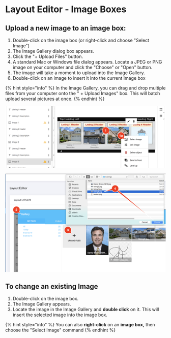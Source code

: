# Layout Editor - Image Boxes

## Upload a new image to an image box:

1. Double-click on the image box \(or right-click and choose "Select Image"\)
2. The Image Gallery dialog box appears.
3. Click the "+ Upload Files" button.
4. A standard Mac or Windows file dialog appears.  Locate a JPEG or PNG image on your computer and click the "Choose" or "Open" button.
5. The image will take a moment to upload into the Image Gallery.  
6. Double-click on an image to insert it into the current Image box

{% hint style="info" %}
In the Image Gallery, you can drag and drop multiple files from your computer onto the " + Upload Images" box.  This will batch upload several pictures at once.
{% endhint %}

![](../.gitbook/assets/ocs3-layout-editor-choose-image.png)

![](../.gitbook/assets/ocs3-layout-editor-choose-image2.png)

## To change an existing Image

1. Double-click on the image box.
2. The Image Gallery appears.
3. Locate the image in the Image Gallery and **double click** on it. This will insert the selected image into the image box.

{% hint style="info" %}
You can also **right-click** on an **image box,** then choose the "Select Image" command
{% endhint %}




